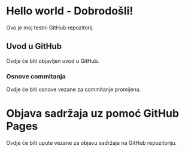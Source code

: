 # Hello world - Dobrodošli!
Ovo je moj testni GitHub repozitorij.

## Uvod u GitHub

Ovdje će biti objavljen uvod u GitHub.

### Osnove commitanja 

Ovdje će biti osnove vezane za commitanje promijena.

# Objava sadržaja uz pomoć GitHub Pages

Ovdje će biti upute vezane za objavu sadržaja na GitHub repozitoriju.

